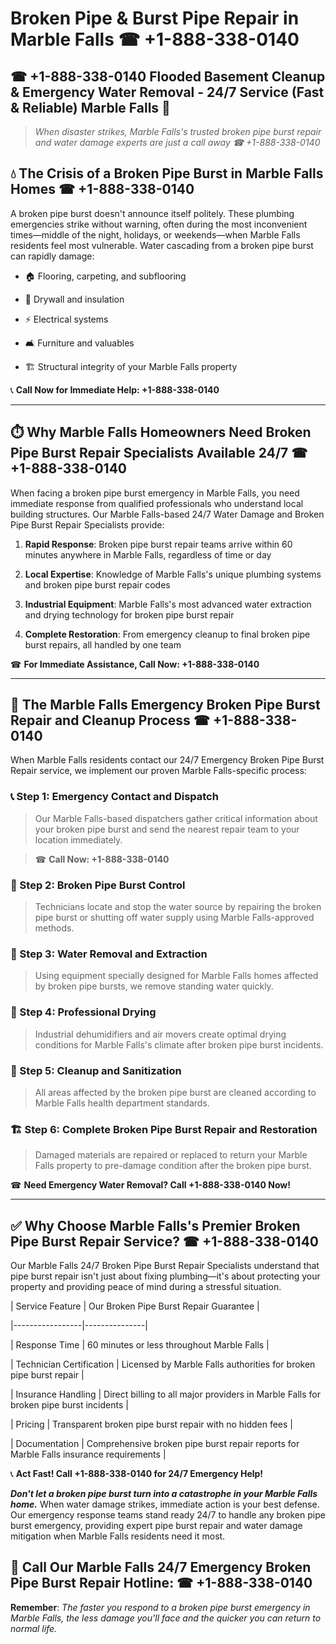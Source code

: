 # Broken Pipe & Burst Pipe Repair in Marble Falls ☎ +1-888-338-0140  
## ☎ +1-888-338-0140 Flooded Basement Cleanup & Emergency Water Removal - 24/7 Service (Fast & Reliable) Marble Falls 🚨  

> *When disaster strikes, Marble Falls's trusted broken pipe burst repair and water damage experts are just a call away ☎ +1-888-338-0140*  

## 💧 The Crisis of a Broken Pipe Burst in Marble Falls Homes ☎ +1-888-338-0140  

A broken pipe burst doesn't announce itself politely. These plumbing emergencies strike without warning, often during the most inconvenient times—middle of the night, holidays, or weekends—when Marble Falls residents feel most vulnerable. Water cascading from a broken pipe burst can rapidly damage:  

* 🏠 Flooring, carpeting, and subflooring  
* 🧱 Drywall and insulation  
* ⚡ Electrical systems  
* 🛋️ Furniture and valuables  
* 🏗️ Structural integrity of your Marble Falls property  

📞 **Call Now for Immediate Help: +1-888-338-0140**  

---  

## ⏱️ Why Marble Falls Homeowners Need Broken Pipe Burst Repair Specialists Available 24/7 ☎ +1-888-338-0140  

When facing a broken pipe burst emergency in Marble Falls, you need immediate response from qualified professionals who understand local building structures. Our Marble Falls-based 24/7 Water Damage and Broken Pipe Burst Repair Specialists provide:  

1. **Rapid Response**: Broken pipe burst repair teams arrive within 60 minutes anywhere in Marble Falls, regardless of time or day  
2. **Local Expertise**: Knowledge of Marble Falls's unique plumbing systems and broken pipe burst repair codes  
3. **Industrial Equipment**: Marble Falls's most advanced water extraction and drying technology for broken pipe burst repair  
4. **Complete Restoration**: From emergency cleanup to final broken pipe burst repairs, all handled by one team  

☎ **For Immediate Assistance, Call Now: +1-888-338-0140**  

---  

## 🔧 The Marble Falls Emergency Broken Pipe Burst Repair and Cleanup Process ☎ +1-888-338-0140  

When Marble Falls residents contact our 24/7 Emergency Broken Pipe Burst Repair service, we implement our proven Marble Falls-specific process:  

### 📞 Step 1: Emergency Contact and Dispatch  
> Our Marble Falls-based dispatchers gather critical information about your broken pipe burst and send the nearest repair team to your location immediately.  
> ☎ **Call Now: +1-888-338-0140**  

### 🚿 Step 2: Broken Pipe Burst Control  
> Technicians locate and stop the water source by repairing the broken pipe burst or shutting off water supply using Marble Falls-approved methods.  

### 🌊 Step 3: Water Removal and Extraction  
> Using equipment specially designed for Marble Falls homes affected by broken pipe bursts, we remove standing water quickly.  

### 💨 Step 4: Professional Drying  
> Industrial dehumidifiers and air movers create optimal drying conditions for Marble Falls's climate after broken pipe burst incidents.  

### 🧼 Step 5: Cleanup and Sanitization  
> All areas affected by the broken pipe burst are cleaned according to Marble Falls health department standards.  

### 🏗️ Step 6: Complete Broken Pipe Burst Repair and Restoration  
> Damaged materials are repaired or replaced to return your Marble Falls property to pre-damage condition after the broken pipe burst.  

☎ **Need Emergency Water Removal? Call +1-888-338-0140 Now!**  

---  

## ✅ Why Choose Marble Falls's Premier Broken Pipe Burst Repair Service? ☎ +1-888-338-0140  

Our Marble Falls 24/7 Broken Pipe Burst Repair Specialists understand that pipe burst repair isn't just about fixing plumbing—it's about protecting your property and providing peace of mind during a stressful situation.  

| Service Feature | Our Broken Pipe Burst Repair Guarantee |  
|-----------------|---------------|  
| Response Time | 60 minutes or less throughout Marble Falls |  
| Technician Certification | Licensed by Marble Falls authorities for broken pipe burst repair |  
| Insurance Handling | Direct billing to all major providers in Marble Falls for broken pipe burst incidents |  
| Pricing | Transparent broken pipe burst repair with no hidden fees |  
| Documentation | Comprehensive broken pipe burst repair reports for Marble Falls insurance requirements |  

📞 **Act Fast! Call +1-888-338-0140 for 24/7 Emergency Help!**  

***Don't let a broken pipe burst turn into a catastrophe in your Marble Falls home.*** When water damage strikes, immediate action is your best defense. Our emergency response teams stand ready 24/7 to handle any broken pipe burst emergency, providing expert pipe burst repair and water damage mitigation when Marble Falls residents need it most.  

## 📱 Call Our Marble Falls 24/7 Emergency Broken Pipe Burst Repair Hotline: ☎ +1-888-338-0140  

**Remember**: *The faster you respond to a broken pipe burst emergency in Marble Falls, the less damage you'll face and the quicker you can return to normal life.*